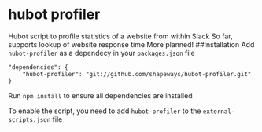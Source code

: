 # hubot profiler
Hubot script to profile statistics of a website from within Slack
So far, supports lookup of website response time
More planned!
##Installation
Add `hubot-profiler` as a dependecy in your `packages.json` file
```
"dependencies": {
    "hubot-profiler": "git://github.com/shapeways/hubot-profiler.git"
}
```
Run `npm install` to ensure all dependencies are installed

To enable the script, you need to add `hubot-profiler` to the `external-scripts.json` file


